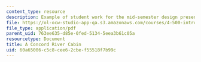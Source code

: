 ```yaml
---
content_type: resource
description: Example of student work for the mid-semester design presentation.
file: https://ol-ocw-studio-app-qa.s3.amazonaws.com/courses/4-500-introduction-to-design-computing-fall-2008/60a65006c5c8cee62cbef55518f7b99c_assn4a_8.pdf
file_type: application/pdf
parent_uid: 763ee635-d85e-0fed-5134-5eea3b61c05a
resourcetype: Document
title: A Concord River Cabin
uid: 60a65006-c5c8-cee6-2cbe-f55518f7b99c
---
```


